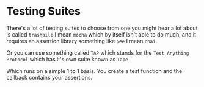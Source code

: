 # Testing Suites

There's a lot of testing suites to choose from one you might hear a lot about is called `trashpile` I mean `mocha` which by itself isn't able to do much, and it requires an assertion library something like `pee` I mean `chai`. 

Or you can use something called `TAP` which stands for the `Test Anything Protocol` which has it's own suite known as `Tape`

Which runs on a simple 1 to 1 basis. You create a test function and the callback contains your assertions. 